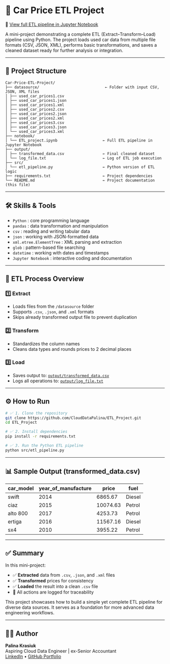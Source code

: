 # 🚗 Car Price ETL Project

📄 [View full ETL pipeline in Jupyter Notebook](https://github.com/CloudDataPalina/ETL_Project/blob/main/notebook/ETL_project.ipynb)


A mini-project demonstrating a complete ETL (Extract–Transform–Load) pipeline using Python. The project loads used car data from multiple file formats (CSV, JSON, XML), performs basic transformations, and saves a cleaned dataset ready for further analysis or integration.

---

## 📁 Project Structure

```
Car-Price-ETL-Project/
├── datasource/                             ← Folder with input CSV, JSON, XML files
│ ├── used_car_prices1.csv
│ ├── used_car_prices1.json
│ ├── used_car_prices1.xml
│ ├── used_car_prices2.csv
│ ├── used_car_prices2.json
│ ├── used_car_prices2.xml
│ ├── used_car_prices3.csv
│ ├── used_car_prices3.json
│ └── used_car_prices3.xml
├── notebook/
│ └── ETL_project.ipynb                    ← Full ETL pipeline in Jupyter Notebook
├── output/
│ ├── transformed_data.csv                 ← Final cleaned dataset
│ └── log_file.txt                         ← Log of ETL job execution
├── src/
│ └── etl_pipeline.py                      ← Python version of ETL logic
├── requirements.txt                       ← Project dependencies
└── README.md                              ← Project documentation (this file)
```


---

## 🛠️ Skills & Tools

- `Python` : core programming language
- `pandas` : data transformation and manipulation
- `csv` : reading and writing tabular data
- `json` : working with JSON-formatted data
- `xml.etree.ElementTree` : XML parsing and extraction
- `glob` : pattern-based file searching
- `datetime` : working with dates and timestamps
- `Jupyter Notebook` : interactive coding and documentation

---

## 🔄 ETL Process Overview

### 1️⃣ Extract
- Loads files from the `/datasource` folder  
- Supports `.csv`, `.json`, and `.xml` formats  
- Skips already transformed output file to prevent duplication

### 2️⃣ Transform
- Standardizes the column names
- Cleans data types and rounds prices to 2 decimal places

### 3️⃣ Load
- Saves output to: [`output/transformed_data.csv`](./output/transformed_data.csv)
- Logs all operations to: [`output/log_file.txt`](./output/log_file.txt)

---

## ⚙️ How to Run

```bash
# ✅ 1. Clone the repository
git clone https://github.com/CloudDataPalina/ETL_Project.git
cd ETL_Project

# ✅ 2. Install dependencies
pip install -r requirements.txt

# ✅ 3. Run the Python ETL pipeline
python src/etl_pipeline.py
```
---

## 📊 Sample Output (transformed_data.csv)

| car_model   | year_of_manufacture | price    | fuel   |
|-------------|---------------------|----------|--------|
| swift       | 2014                | 6865.67  | Diesel |
| ciaz        | 2015                | 10074.63 | Petrol |
| alto 800    | 2017                | 4253.73  | Petrol |
| ertiga      | 2016                | 11567.16 | Diesel |
| sx4         | 2010                | 3955.22  | Petrol |

---

## ✅ Summary

In this mini-project:

- ✅ **Extracted** data from `.csv`, `.json`, and `.xml` files  
- ✅ **Transformed** prices for consistency  
- ✅ **Loaded** the result into a clean `.csv` file  
- 🧾 All actions are logged for traceability

This project showcases how to build a simple yet complete ETL pipeline for diverse data sources. It serves as a foundation for more advanced data engineering workflows.

---

## 👩‍💻 Author

**Palina Krasiuk**  
Aspiring Cloud Data Engineer | ex-Senior Accountant  
[LinkedIn](https://www.linkedin.com/in/palina-krasiuk-954404372/) • [GitHub Portfolio](https://github.com/CloudDataPalina)
